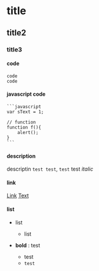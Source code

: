 # title #
## title2 ##
### title3 ###

#### code ####

    code
    code

#### javascript code ####

    ```javascript
    var sText = 1;

    // function
    function f(){
        alert();
    }
    ```

#### description ####
descriptin `test test`, `test` test
*italic*

#### link ####
[Link](http://www.google.com)
[Text](#Text)

#### list ####
* list

    * list

- **bold** : test

    + test
    + `test`